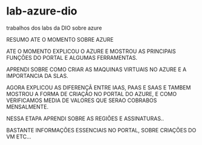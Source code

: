 # lab-azure-dio
trabalhos dos labs da DIO sobre azure

RESUMO ATE O MOMENTO SOBRE AZURE

ATE O MOMENTO EXPLICOU O AZURE E MOSTROU AS PRINCIPAIS FUNÇÕES DO PORTAL E ALGUMAS FERRAMENTAS.

APRENDI SOBRE COMO CRIAR AS MAQUINAS VIRTUAIS NO AZURE E A IMPORTANCIA DA SLAS.

AGORA EXPLICOU AS DIFERENÇÃ ENTRE IAAS, PAAS E SAAS E TAMBEM MOSTROU A FORMA DE CRIAÇÃO NO PORTAL DO AZURE, E COMO VERIFICAMOS MEDIA DE VALORES QUE SERAO COBRABOS MENSALMENTE.

NESSA ETAPA APRENDI SOBRE AS REGIÕES E ASSINATURAS..

BASTANTE INFORMAÇÕES ESSENCIAIS NO PORTAL, SOBRE CRIAÇÕES DO VM ETC...
